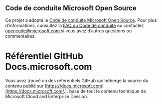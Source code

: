 ## <a name="microsoft-open-source-code-of-conduct"></a>Code de conduite Microsoft Open Source

Ce projet a adopté le [Code de conduite Microsoft Open Source](https://opensource.microsoft.com/codeofconduct/).
Pour plus d’informations, consultez la [FAQ du Code de conduite](https://opensource.microsoft.com/codeofconduct/faq/) ou contactez [ opencode@microsoft.com ](mailto:opencode@microsoft.com) si vous avez d’autres questions ou commentaires. 

# <a name="docsmicrosoftcom-github-repository"></a>Référentiel GitHub Docs.microsoft.com

Vous avez trouvé un des référentiels GitHub qui héberge la source du contenu publié sur [https://docs.microsoft.com](https://docs.microsoft.com/.), base de tout le contenu technique de Microsoft Cloud and Enterprise Division.

